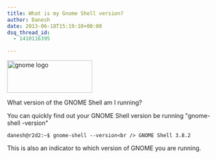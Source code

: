 ```yaml
---
title: What is my Gnome Shell version?
author: Danesh
date: 2013-06-18T15:19:10+00:00
dsq_thread_id:
  - 1410116395

---
```

[<img loading="lazy" class="alignnone size-full wp-image-3245" alt="gnome logo" src="/wp-content/uploads/2013/06/gnome-logo.png" width="199" height="76" />][1]

What version of the GNOME Shell am I running?

You can quickly find out your GNOME Shell version be running "gnome-shell -version"

`danesh@r2d2:~$ gnome-shell --version<br />
GNOME Shell 3.8.2`

This is also an indicator to which version of GNOME you are running.

 [1]: /wp-content/uploads/2013/06/gnome-logo.png